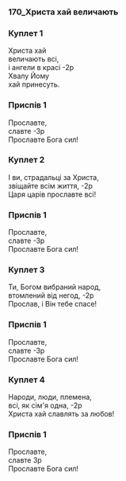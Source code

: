 ### 170_Христа хай величають
### Куплет 1
Христа хай <br/>величають всі,<br/>і ангели в красі -2р<br/>Хвалу Йому <br/>хай принесуть.
### Приспів 1
Прославте, <br/>славте -Зр<br/>Прославте Бога сил!
### Куплет 2
І ви, страдальці за Христа,<br/>звіщайте всім життя, -2р<br/>Царя царів прославте всі!
### Приспів 1
Прославте, <br/>славте -Зр<br/>Прославте Бога сил!
### Куплет 3
Ти, Богом вибраний народ,<br/>втомлений від негод, -2р<br/>Прослав, і Він тебе спасе!
### Приспів 1
Прославте, <br/>славте -Зр<br/>Прославте Бога сил!
### Куплет 4
Народи, люди, племена,<br/>всі, як сім'я одна, -2р<br/>Христа хай славлять за любов!
### Приспів 1
Прославте, <br/>славте Зр<br/>Прославте Бога сил!
